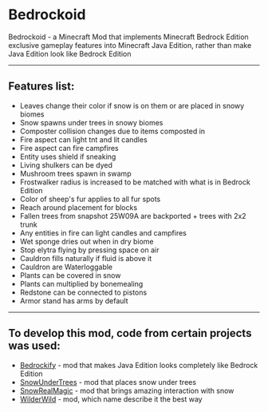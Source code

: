 # Bedrockoid
Bedrockoid - a Minecraft Mod that implements Minecraft Bedrock Edition exclusive gameplay features into Minecraft Java Edition, 
rather than make Java Edition look like Bedrock Edition

<hr>

## Features list:
- Leaves change their color if snow is on them or are placed in snowy biomes
- Snow spawns under trees in snowy biomes
- Composter collision changes due to items composted in
- Fire aspect can light tnt and lit candles
- Fire aspect can fire campfires
- Entity uses shield if sneaking
- Living shulkers can be dyed
- Mushroom trees spawn in swamp
- Frostwalker radius is increased to be matched with what is in Bedrock Edition
- Color of sheep's fur applies to all fur spots
- Reach around placement for blocks
- Fallen trees from snapshot 25W09A are backported + trees with 2x2 trunk
- Any entities in fire can light candles and campfires
- Wet sponge dries out when in dry biome
- Stop elytra flying by pressing space on air
- Cauldron fills naturally if fluid is above it
- Cauldron are Waterloggable
- Plants can be covered in snow
- Plants can multiplied by bonemealing
- Redstone can be connected to pistons
- Armor stand has arms by default

<hr>

## To develop this mod, code from certain projects was used:
- [Bedrockify](https://github.com/juancarloscp52/BedrockIfy/) - mod that makes Java Edition looks completely like Bedrock Edition
- [SnowUnderTrees](https://github.com/bl4ckscor3/SnowUnderTrees/) - mod that places snow under trees
- [SnowRealMagic](https://github.com/Snownee/SnowRealMagic/) - mod that brings amazing interaction with snow
- [WilderWild](https://github.com/FrozenBlock/WilderWild/) - mod, which name describe it the best way